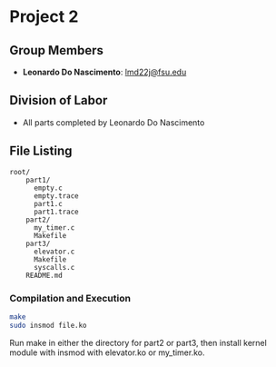 # Project 2

## Group Members
- **Leonardo Do Nascimento**: lmd22j@fsu.edu

## Division of Labor
- All parts completed by Leonardo Do Nascimento



## File Listing
```
root/
    part1/
      empty.c
      empty.trace
      part1.c
      part1.trace
    part2/
      my_timer.c
      Makefile
    part3/
      elevator.c
      Makefile
      syscalls.c
    README.md

```

### Compilation and Execution
```bash
make
sudo insmod file.ko
```
Run make in either the directory for part2 or part3, then install kernel module with insmod with elevator.ko or my_timer.ko.
